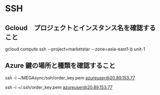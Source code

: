 # SSH 

## Gcloud　プロジェクトとインスタンス名を確認すること
gcloud compute ssh --project=marketstar --zone=asia-east1-b unit-1

## Azure 鍵の場所と種類を確認すること
ssh -i ~/MEGAsync/ssh/order_key.pem azureuser@20.89.153.77

ssh -i ~/.ssh/order_key.pem azureuser@20.89.153.77


